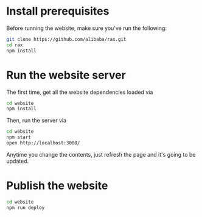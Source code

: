 # Install prerequisites

Before running the website, make sure you've run the following:

```sh
git clone https://github.com/alibaba/rax.git
cd rax
npm install
```

# Run the website server

The first time, get all the website dependencies loaded via

```sh
cd website
npm install
```

Then, run the server via

```sh
cd website
npm start
open http://localhost:3000/
```

Anytime you change the contents, just refresh the page and it's going to be updated.

# Publish the website

```sh
cd website
npm run deploy
```
